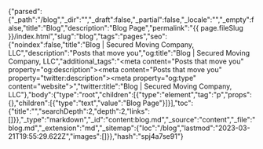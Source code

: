 {"parsed":{"_path":"/blog","_dir":"","_draft":false,"_partial":false,"_locale":"","_empty":false,"title":"Blog","description":"Blog Page","permalink":"{{ page.fileSlug }}/index.html","slug":"blog","tags":"pages","seo":{"noindex":false,"title":"Blog | Secured Moving Company, LLC","description":"Posts that move you","og:title":"Blog | Secured Moving Company, LLC","additional_tags":"<meta content=\"Posts that move you\" property=\"og:description\"><meta content=\"Posts that move you\" property=\"twitter:description\"><meta property=\"og:type\" content=\"website\">","twitter:title":"Blog | Secured Moving Company, LLC"},"body":{"type":"root","children":[{"type":"element","tag":"p","props":{},"children":[{"type":"text","value":"Blog Page"}]}],"toc":{"title":"","searchDepth":2,"depth":2,"links":[]}},"_type":"markdown","_id":"content:blog.md","_source":"content","_file":"blog.md","_extension":"md","_sitemap":{"loc":"/blog","lastmod":"2023-03-21T19:55:29.622Z","images":[]}},"hash":"spj4a7se91"}
